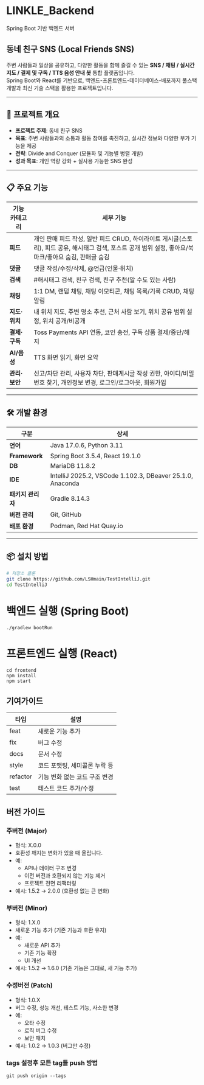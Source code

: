 # LINKLE_Backend
Spring Boot 기반 백엔드 서버

## 동네 친구 SNS (Local Friends SNS)

주변 사람들과 일상을 공유하고, 다양한 활동을 함께 즐길 수 있는 **SNS / 채팅 / 실시간 지도 / 결제 및 구독 / TTS 음성 안내 봇** 통합 플랫폼입니다.  
Spring Boot와 React를 기반으로, 백엔드-프론트엔드-데이터베이스-배포까지 풀스택 개발과 최신 기술 스택을 활용한 프로젝트입니다.

---

## 📌 프로젝트 개요

- **프로젝트 주제**: 동네 친구 SNS
- **목표**: 주변 사람들과의 소통과 활동 참여를 촉진하고, 실시간 정보와 다양한 부가 기능을 제공
- **전략**: Divide and Conquer (모듈화 및 기능별 병렬 개발)
- **성과 목표**: 개인 역량 강화 + 실사용 가능한 SNS 완성

---

## 📋 주요 기능

| 기능 카테고리 | 세부 기능 |
|--------------|----------|
| **피드** | 개인 판매 피드 작성, 일반 피드 CRUD, 하이라이트 게시글(스토리), 피드 공유, 해시태그 검색, 포스트 공개 범위 설정, 좋아요/북마크/좋아요 숨김, 판매글 숨김 |
| **댓글** | 댓글 작성/수정/삭제, @언급(인물·위치) |
| **검색** | #해시태그 검색, 친구 검색, 친구 추천(알 수도 있는 사람) |
| **채팅** | 1:1 DM, 랜덤 채팅, 채팅 이모티콘, 채팅 목록/기록 CRUD, 채팅 알림 |
| **지도·위치** | 내 위치 지도, 주변 명소 추천, 근처 사람 보기, 위치 공유 범위 설정, 위치 공개/비공개 |
| **결제·구독** | Toss Payments API 연동, 코인 충전, 구독 상품 결제/중단/해지 |
| **AI/음성** | TTS 화면 읽기, 화면 요약 |
| **관리·보안** | 신고/차단 관리, 사용자 차단, 판매게시글 작성 권한, 아이디/비밀번호 찾기, 개인정보 변경, 로그인/로그아웃, 회원가입 |

---

## 🛠 개발 환경

| 구분 | 상세 |
|------|------|
| **언어** | Java 17.0.6, Python 3.11 |
| **Framework** | Spring Boot 3.5.4, React 19.1.0 |
| **DB** | MariaDB 11.8.2 |
| **IDE** | IntelliJ 2025.2, VSCode 1.102.3, DBeaver 25.1.0, Anaconda |
| **패키지 관리자** | Gradle 8.14.3 |
| **버전 관리** | Git, GitHub |
| **배포 환경** | Podman, Red Hat Quay.io |

---

## 📦 설치 방법

```bash
# 저장소 클론
git clone https://github.com/LSHmain/TestIntelliJ.git
cd TestIntelliJ
```

# 백엔드 실행 (Spring Boot)
```
./gradlew bootRun
```

# 프론트엔드 실행 (React)
```
cd frontend
npm install
npm start
```




## 기여가이드
| 타입  | 설명 |
|-------|------|
| feat  | 새로운 기능 추가 |
| fix   | 버그 수정 |
| docs  | 문서 수정 |
| style | 코드 포맷팅, 세미콜론 누락 등 |
| refactor | 기능 변화 없는 코드 구조 변경 |
| test  | 테스트 코드 추가/수정 |

## 버전 가이드
### 주버전 (Major)
* 형식: X.0.0
* 호환성 깨지는 변화가 있을 때 올립니다.
* 예:
    * API나 데이터 구조 변경
    * 이전 버전과 호환되지 않는 기능 제거
    * 프로젝트 전면 리팩터링
* 예시: 1.5.2 → 2.0.0 (호환성 없는 큰 변화)

### 부버전 (Minor)
* 형식: 1.X.0
* 새로운 기능 추가 (기존 기능과 호환 유지)
* 예:
    * 새로운 API 추가
    * 기존 기능 확장
    * UI 개선
* 예시: 1.5.2 → 1.6.0 (기존 기능은 그대로, 새 기능 추가)

### 수정버전 (Patch)
* 형식: 1.0.X
* 버그 수정, 성능 개선, 테스트 기능, 사소한 변경
* 예:
    * 오타 수정
    * 로직 버그 수정
    * 보안 패치
* 예시: 1.0.2 → 1.0.3 (버그만 수정)
### tags 설정후 모든 tag들 push 방법
  ```
  git push origin --tags
  ```

